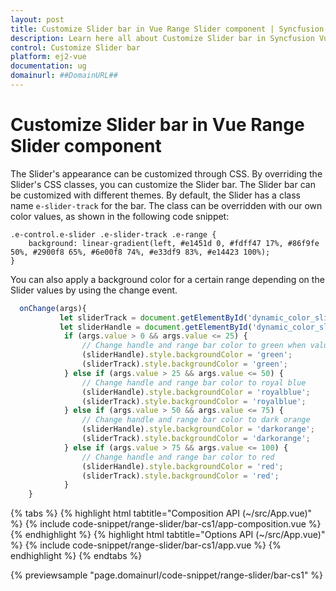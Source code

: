 ```yaml
---
layout: post
title: Customize Slider bar in Vue Range Slider component | Syncfusion
description: Learn here all about Customize Slider bar in Syncfusion Vue Range Slider component of Syncfusion Essential JS 2 and more.
control: Customize Slider bar 
platform: ej2-vue
documentation: ug
domainurl: ##DomainURL##
---
```


# Customize Slider bar in Vue Range Slider component

The Slider's appearance can be customized through CSS. By overriding the Slider's CSS classes, you can customize the Slider bar. The Slider bar can be customized with different themes. By default, the Slider has a class name `e-slider-track` for the bar. The class can be overridden with our own color values, as shown in the following code snippet:

```
.e-control.e-slider .e-slider-track .e-range {
    background: linear-gradient(left, #e1451d 0, #fdff47 17%, #86f9fe 50%, #2900f8 65%, #6e00f8 74%, #e33df9 83%, #e14423 100%);
}
```

You can also apply a background color for a certain range depending on the Slider values by using the change event.

```ts
  onChange(args){
           let sliderTrack = document.getElementById('dynamic_color_slider').querySelector('.e-range');
           let sliderHandle = document.getElementById('dynamic_color_slider').querySelector('.e-handle');
            if (args.value > 0 && args.value <= 25) {
                // Change handle and range bar color to green when value is between 0 and 25.
                (sliderHandle).style.backgroundColor = 'green';
                (sliderTrack).style.backgroundColor = 'green';
            } else if (args.value > 25 && args.value <= 50) {
                // Change handle and range bar color to royal blue
                (sliderHandle).style.backgroundColor = 'royalblue';
                (sliderTrack).style.backgroundColor = 'royalblue';
            } else if (args.value > 50 && args.value <= 75) {
                // Change handle and range bar color to dark orange
                (sliderHandle).style.backgroundColor = 'darkorange';
                (sliderTrack).style.backgroundColor = 'darkorange';
            } else if (args.value > 75 && args.value <= 100) {
                // Change handle and range bar color to red
                (sliderHandle).style.backgroundColor = 'red';
                (sliderTrack).style.backgroundColor = 'red';
            }
    }
```

{% tabs %}
{% highlight html tabtitle="Composition API (~/src/App.vue)" %}
{% include code-snippet/range-slider/bar-cs1/app-composition.vue %}
{% endhighlight %}
{% highlight html tabtitle="Options API (~/src/App.vue)" %}
{% include code-snippet/range-slider/bar-cs1/app.vue %}
{% endhighlight %}
{% endtabs %}
        
{% previewsample "page.domainurl/code-snippet/range-slider/bar-cs1" %}